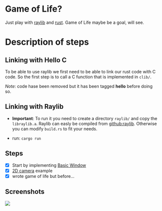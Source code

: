 # Game of Life?

Just play with [raylib](https://www.raylib.com/) and [rust](https://www.rust-lang.org/).
Game of Life maybe be a goal, will see.

# Description of steps

## Linking with Hello C

To be able to use raylib we first need to be able to link our rust code with
C code. So the first step is to call a C function that is implemented in `clib/`.

*Note*: code hase been removed but it has been tagged **hello** before doing so.

## Linking with Raylib

- **Important**: To run it you need to create a directory `raylib/` and copy the `libraylib.a`.
Raylib can easly be compiled from [github:raylib](https://github.com/raysan5/raylib).
Otherwise you can modify `build.rs` to fit your needs.

- run: `cargo run`

## Steps
- [x] Start by implementing [Basic Window](https://www.raylib.com/examples/core/loader.html?name=core_basic_window)
- [x] [2D camera](https://www.raylib.com/examples/core/loader.html?name=core_2d_camera) example
- [x] wrote game of life but before...

## Screenshots

<img align="center" src="https://github.com/gthvn1/rust-raylib/blob/master/screenshots/more_complex.png">
